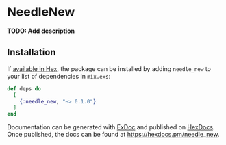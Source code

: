 # NeedleNew

**TODO: Add description**

## Installation

If [available in Hex](https://hex.pm/docs/publish), the package can be installed
by adding `needle_new` to your list of dependencies in `mix.exs`:

```elixir
def deps do
  [
    {:needle_new, "~> 0.1.0"}
  ]
end
```

Documentation can be generated with [ExDoc](https://github.com/elixir-lang/ex_doc)
and published on [HexDocs](https://hexdocs.pm). Once published, the docs can
be found at <https://hexdocs.pm/needle_new>.

